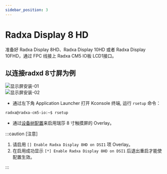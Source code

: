 ```yaml
---
sidebar_position: 3
---
```


# Radxa Display 8 HD

准备好 Radxa Display 8HD、Radxa Display 10HD 或者 Radxa Display 10FHD，通过 FPC 线接上 Radxa CM5 IO板 LCD1接口。

## 以连接radxd 8寸屏为例

![显示屏安装-01](/img/rock5b/rock5b-display-8hd-FPC.webp)  
![显示屏安装-02](/img/cm5/cm5io-display-8hd-connected.webp)

- 通过左下角 Application Launcher 打开 Kconsole 终端, 运行 `rsetup` 命令：

```bash
radxa@radxa-cm5-io:~$ rsetup
```

- 通过[设备树配置](../radxa-os/sys-config/rsetup#overlays)来启用瑞莎 8 寸触摸屏的 Overlay。

:::caution [注意]

1. 请启用 `[] Enable Radxa Display 8HD on DSI1` 项 Overlay。
2. 在启用成功显示 `[*] Enable Radxa Display 8HD on DSI1` 后退出重启才能使配置生效。

:::
